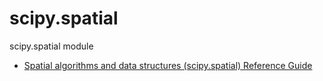 # scipy.spatial

scipy.spatial module

- [Spatial algorithms and data structures (scipy.spatial) Reference Guide](https://docs.scipy.org/doc/scipy/reference/spatial.html)



